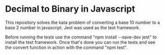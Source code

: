 # Decimal to Binary in Javascript

This repository solves the kata problem of converting a base 10 number to a base 2 number
in javascript. Jest was used as the test framework.

Before running the tests use the command "npm install --save-dev jest" to install the test framework.
Once that's done you can run the tests and see the convert function in action with the command "npm test".  
